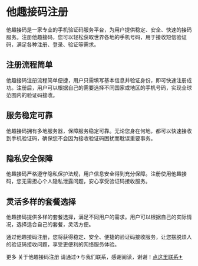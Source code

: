 # 他趣接码注册

他趣接码是一家专业的手机验证码服务平台，为用户提供稳定、安全、快速的接码服务。注册他趣接码，您可以轻松获取世界各地的手机号码，用于接收短信验证码，满足各种注册、登录、验证等需求。

## 注册流程简单

他趣接码注册流程简单便捷，用户只需填写基本信息并验证身份，即可快速注册成功。注册后，用户可以根据自己的需要选择不同国家或地区的手机号码，实现全球范围内的验证码接收。

## 服务稳定可靠

他趣接码拥有多地服务器，保障服务稳定可靠。无论您身在何地，都可以快速接收到手机验证码，确保您不会因为接收验证码困扰而耽误重要事务。

## 隐私安全保障

他趣接码严格遵守隐私保护法规，用户信息安全得到充分保障。注册使用他趣接码，您无需担心个人隐私泄露问题，安心享受验证码接收服务。

## 灵活多样的套餐选择

他趣接码提供多样的套餐选择，满足不同用户的需求。用户可以根据自己的实际情况，选择适合自己的套餐，灵活方便。

通过他趣接码注册，您将获得稳定、安全、便捷的验证码接收服务，让您摆脱烦人的验证码接收问题，享受更便利的网络服务体验。

更多 关于他趣接码注册 请通过✈与我们联系，感谢阅读，谢谢！[点这里联系✈](https://gg.k02.cc)